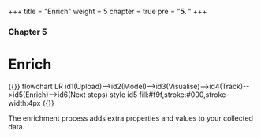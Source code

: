 +++
title = "Enrich"
weight = 5
chapter = true
pre = "<b>5. </b>"
+++

### Chapter 5

# Enrich

{{<mermaid>}}
flowchart LR
    id1(Upload)-->id2(Model)-->id3(Visualise)-->id4(Track)-->id5(Enrich)-->id6(Next steps)
    style id5 fill:#f9f,stroke:#000,stroke-width:4px
{{</mermaid >}}


The enrichment process adds extra properties and values to your collected data.

